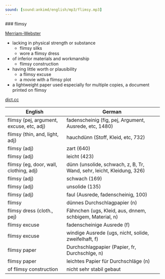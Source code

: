 ```yaml
---
sound: [sound:ankimd/english/mp3/flimsy.mp3]
---
```


\### flimsy

[Merriam-Webster](https://www.merriam-webster.com/dictionary/flimsy)

- lacking in physical strength or substance
    - flimsy silks
    - wore a flimsy dress
- of inferior materials and workmanship
    - flimsy construction
- having little worth or plausibility
    - a flimsy excuse
    - a movie with a flimsy plot
- a lightweight paper used especially for multiple copies, a document printed on flimsy

[dict.cc](https://www.dict.cc/flimsy)

| English        | German       |
| -------------- | ------------ |
| flimsy (pej, argument, excuse, etc, adj) | fadenscheinig (fig, pej, Argument, Ausrede, etc, 1480) |
| flimsy (thin, and, light, adj) | hauchdünn (Stoff, Kleid, etc, 732) |
| flimsy (adj) | zart (640) |
| flimsy (adj) | leicht (423) |
| flimsy (eg, door, wall, clothing, adj) | dünn (unsolide, schwach, z, B, Tr, Wand, sehr, leicht, Kleidung, 326) |
| flimsy (adj) | schwach (169) |
| flimsy (adj) | unsolide (135) |
| flimsy (adj) | faul (Ausrede, fadenscheinig, 100) |
| flimsy | dünnes Durchschlagpapier (n) |
| flimsy dress (cloth., pej) | Fähnchen (ugs, Kleid, aus, dnnem, schbigem, Material, n) |
| flimsy excuse | fadenscheinige Ausrede (f) |
| flimsy excuse | windige Ausrede (ugs, nicht, solide, zweifelhaft, f) |
| flimsy paper | Durchschlagpapier (Papier, fr, Durchschlge, n) |
| flimsy paper | leichtes Papier für Durchschläge (n) |
| of flimsy construction | nicht sehr stabil gebaut |
